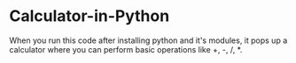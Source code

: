 # Calculator-in-Python
When you run this code after installing python and it's modules, it pops up a calculator where you can perform basic operations like +, -, /, *.
